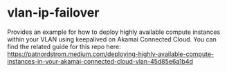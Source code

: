 # vlan-ip-failover
Provides an example for how to deploy highly available compute instances within your VLAN using keepalived on Akamai Connected Cloud.  You can find the related guide for this repo here: https://patnordstrom.medium.com/deploying-highly-available-compute-instances-in-your-akamai-connected-cloud-vlan-45d85e6a1b4d